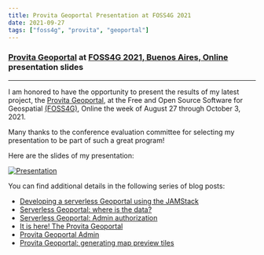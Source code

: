 ```yaml
---
title: Provita Geoportal Presentation at FOSS4G 2021
date: 2021-09-27
tags: ["foss4g", "provita", "geoportal"]
---
```

### [Provita Geoportal](https://geoportal.provita.org.ve/en/) at [FOSS4G 2021, Buenos Aires, Online](https://2021.foss4g.org/) presentation slides

---
I am honored to have the opportunity to present the results of my latest project, the [Provita Geoportal](https://geoportal.provita.org.ve/en/), at the Free and Open Source Software for Geospatial [(FOSS4G)](https://2021.foss4g.org/), Online the week of August 27 through October 3, 2021.

<!--more-->

Many thanks to the conference evaluation committee for selecting my presentation to be part of such a great program!

Here are the slides of my presentation:

[![Presentation](/images/uploads/foss4g2021morin.jpg)](/images/uploads/foss4g2021morin.pdf)

You can find additional details in the following series of blog posts:

* [Developing a serverless Geoportal using the JAMStack](/post/2020-10-25-geoportal/)
* [Serverless Geoportal: where is the data?](/post/2021-01-10-geoportal-data/)
* [Serverless Geoportal: Admin authorization](/post/2021-01-25-geoportal-auth/)
* [It is here! The Provita Geoportal](/post/2021-06-02-geoportal-provita/)
* [Provita Geoportal Admin](/post/2021-07-15-geoportal-provita-admin/)
* [Provita Geoportal: generating map preview tiles](/post/2021-09-12-geoportal-provita-tiles/)
